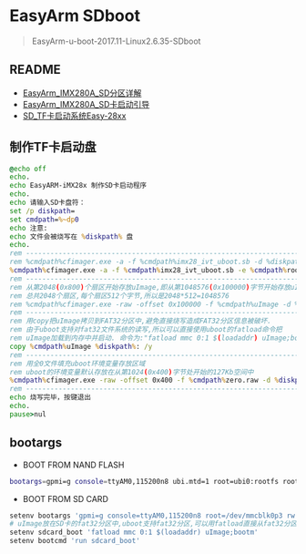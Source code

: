 # EasyArm SDboot
> EasyArm-u-boot-2017.11-Linux2.6.35-SDboot



## README

* [EasyArm_IMX280A_SD分区详解](easyarm_sdboot/EasyArm_IMX280A_SD分区详解.pdf)
* [EasyArm_IMX280A_SD卡启动引导](easyarm_sdboot/EasyArm_IMX280A_SD卡启动引导.pdf)
* [SD_TF卡启动系统Easy-28xx](easyarm_sdboot/SD_TF卡启动系统Easy-28xx.pdf)



## 制作TF卡启动盘

```bat
@echo off
echo. 
echo EasyARM-iMX28x 制作SD卡启动程序
echo. 
echo 请输入SD卡盘符：
set /p diskpath=
set cmdpath=%~dp0
echo 注意:
echo 文件会被烧写在 %diskpath% 盘
echo. 
rem ---------------------------------------------------------------------------------------------
rem %cmdpath%cfimager.exe -a -f %cmdpath%imx28_ivt_uboot.sb -d %diskpath%
%cmdpath%cfimager.exe -a -f %cmdpath%imx28_ivt_uboot.sb -e %cmdpath%rootfs.ext2.img -d %diskpath%
rem ---------------------------------------------------------------------------------------------
rem 从第2048(0x800)个扇区开始存放uImage,即从第1048576(0x100000)字节开始存放uImage
rem 总共2048个扇区,每个扇区512个字节,所以是2048*512=1048576
rem %cmdpath%cfimager.exe -raw -offset 0x100000 -f %cmdpath%uImage -d %diskpath%
rem ---------------------------------------------------------------------------------------------
rem 用copy把uImage拷贝到FAT32分区中,避免直接烧写造成FAT32分区信息被破坏.
rem 由于uboot支持对fat32文件系统的读写,所以可以直接使用uboot的fatload命令把
rem uImage加载到内存中并启动. 命令为:"fatload mmc 0:1 $(loadaddr) uImage;bootm"
copy %cmdpath%uImage %diskpath%: /y
rem ---------------------------------------------------------------------------------------------
rem 用全0文件填充uboot环境变量存放区域
rem uboot的环境变量默认存放在从第1024(0x400)字节处开始的127Kb空间中
%cmdpath%cfimager.exe -raw -offset 0x400 -f %cmdpath%zero.raw -d %diskpath%
rem ---------------------------------------------------------------------------------------------
echo 烧写完毕，按键退出
echo.
pause>nul
```



## bootargs

* BOOT FROM NAND FLASH
```bash
bootargs=gpmi=g console=ttyAM0,115200n8 ubi.mtd=1 root=ubi0:rootfs rootfstype=ubifs fec_mac= ethact mem=64M
```

* BOOT FROM SD CARD
```bash
setenv bootargs 'gpmi=g console=ttyAM0,115200n8 root=/dev/mmcblk0p3 rw rootwait rootfstype=ext2 init=/sbin/init fec_mac= ethact mem=64M'
# uImage放在SD卡的fat32分区中,uboot支持fat32分区,可以用fatload直接从fat32分区中加载uImage
setenv sdcard_boot 'fatload mmc 0:1 $(loadaddr) uImage;bootm'
setenv bootcmd 'run sdcard_boot'
```

